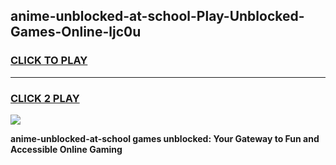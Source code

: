 
## anime-unblocked-at-school-Play-Unblocked-Games-Online-ljc0u
<h3>
<a href="https://premium76.site?title=anime-unblocked-at-school&ref=25A">CLICK TO PLAY</a></h3>
<hr>

<h3>
<a href="https://premium76.site?title=anime-unblocked-at-school&ref=25A">CLICK 2 PLAY</a>
  
</h3>

<a href="https://premium76.site?title=anime-unblocked-at-school&ref=25A"><img src="https://clearcache.store/games.png"></a>


**anime-unblocked-at-school games unblocked: Your Gateway to Fun and Accessible Online Gaming**
